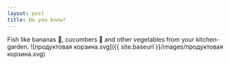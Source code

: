 ```yaml
---
layout: post
title: Do you know?
---
```


Fish like bananas 🍌, cucumbers 🥒 and other vegetables from your kitchen-garden.
![продуктовая корзина.svg]({{ site.baseurl }}/images/продуктовая корзина.svg)

